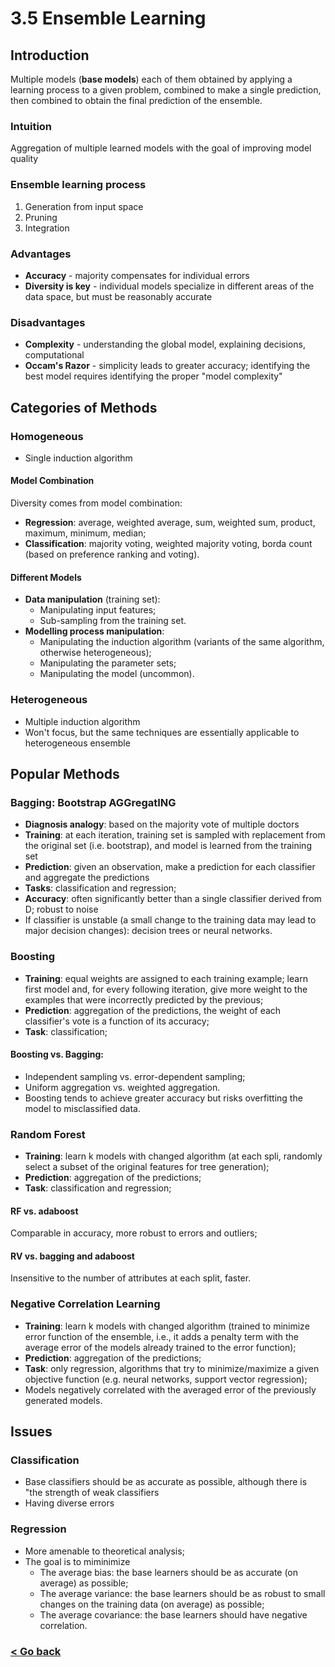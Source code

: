 # 3.5 Ensemble Learning
## Introduction
Multiple models (**base models**) each of them obtained by applying a learning process to a given problem, combined to make a single prediction, then combined to obtain the final prediction of the ensemble.

### Intuition
Aggregation of multiple learned models with the goal of improving model quality

### Ensemble learning process
1. Generation from input space
2. Pruning
3. Integration

### Advantages
- **Accuracy** - majority compensates for individual errors
- **Diversity is key** - individual models specialize in different areas of the data space, but must be reasonably accurate

### Disadvantages
- **Complexity** - understanding the global model, explaining decisions, computational
- **Occam's Razor** - simplicity leads to greater accuracy; identifying the best model requires identifying the proper "model complexity"

## Categories of Methods
### Homogeneous
- Single induction algorithm

#### Model Combination
Diversity comes from model combination:
- **Regression**: average, weighted average, sum, weighted sum, product, maximum, minimum, median;
- **Classification**: majority voting, weighted majority voting, borda count (based on preference ranking and voting).

#### Different Models
- **Data manipulation** (training set):
	- Manipulating input features;
	- Sub-sampling from the training set.
- **Modelling process manipulation**:
	- Manipulating the induction algorithm (variants of the same algorithm, otherwise heterogeneous);
	- Manipulating the parameter sets;
	-  Manipulating the model (uncommon).

### Heterogeneous
- Multiple induction algorithm
- Won't focus, but the same techniques are essentially applicable to heterogeneous ensemble

## Popular Methods
### Bagging: Bootstrap AGGregatING
- **Diagnosis analogy**: based on the majority vote of multiple doctors
- **Training**: at each iteration, training set is sampled with replacement from the original set (i.e. bootstrap), and model is learned from the training set
- **Prediction**: given an observation, make a prediction for each classifier and aggregate the predictions
- **Tasks**: classification and regression;
- **Accuracy**: often significantly better than a single classifier derived from D; robust to noise
- If classifier is unstable (a small change to the training data may lead to major decision changes): decision trees or neural networks.

### Boosting
- **Training**: equal weights are assigned to each training example; learn first model and, for every following iteration, give more weight to the examples that were incorrectly predicted by the previous;
- **Prediction**: aggregation of the predictions, the weight of each classifier's vote is a function of its accuracy;
- **Task**: classification;

#### Boosting vs. Bagging:
- Independent sampling vs. error-dependent sampling;
- Uniform aggregation vs. weighted aggregation.
- Boosting tends to achieve greater accuracy but risks overfitting the model to misclassified data.

### Random Forest
- **Training**: learn k models with changed algorithm (at each spli, randomly select a subset of the original features for tree generation);
- **Prediction**: aggregation of the predictions;
- **Task**: classification and regression;

#### RF vs. adaboost
Comparable in accuracy, more robust to errors and outliers;

#### RV vs. bagging and adaboost
Insensitive to the number of attributes at each split, faster.

### Negative Correlation Learning
- **Training**: learn k models with changed algorithm (trained to minimize error function of the ensemble, i.e., it adds a penalty term with the average error of the models already trained to the error function);
- **Prediction**: aggregation of the predictions;
- **Task**: only regression, algorithms that try to minimize/maximize a given objective function (e.g. neural networks, support vector regression);
- Models negatively correlated with the averaged error of the previously generated models.

## Issues
### Classification
- Base classifiers should be as accurate as possible, although there is "the strength of weak classifiers
- Having diverse errors

### Regression
- More amenable to theoretical analysis;
- The goal is to miminimize   
	- The average bias: the base learners should be as accurate (on average) as possible;
    - The average variance: the base learners should be as robust to small changes on the training data (on average) as possible;
    - The average covariance: the base learners should have negative correlation.

### [< Go back](/README.md)
